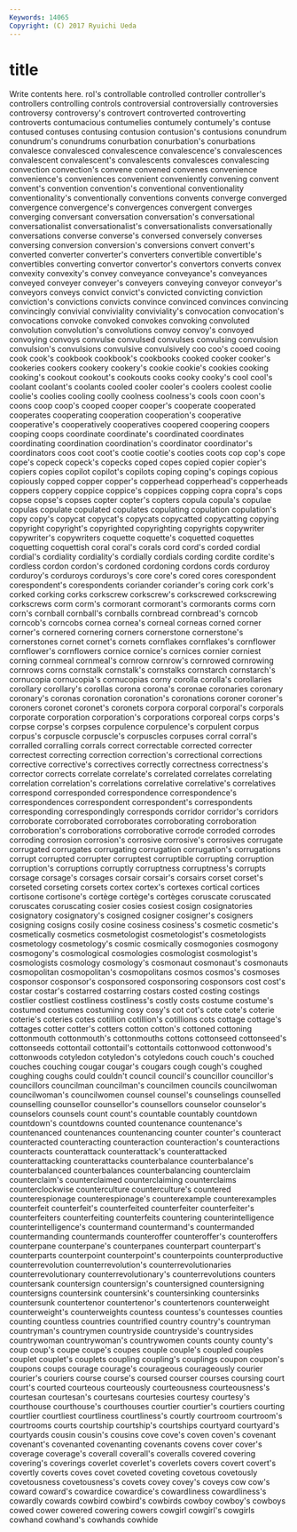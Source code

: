 ```yaml
---
Keywords: 14065 
Copyright: (C) 2017 Ryuichi Ueda
---
```


# title

Write contents here.
rol's controllable controlled controller
controller's controllers controlling controls controversial controversially controversies controversy controversy's controvert
controverted controverting controverts contumacious contumelies contumely contumely's contuse contused contuses
contusing contusion contusion's contusions conundrum conundrum's conundrums conurbation conurbation's conurbations
convalesce convalesced convalescence convalescence's convalescences convalescent convalescent's convalescents convalesces convalescing
convection convection's convene convened convenes convenience convenience's conveniences convenient conveniently
convening convent convent's convention convention's conventional conventionality conventionality's conventionally conventions
convents converge converged convergence convergence's convergences convergent converges converging conversant
conversation conversation's conversational conversationalist conversationalist's conversationalists conversationally conversations converse converse's
conversed conversely converses conversing conversion conversion's conversions convert convert's converted
converter converter's converters convertible convertible's convertibles converting convertor convertor's convertors
converts convex convexity convexity's convey conveyance conveyance's conveyances conveyed conveyer
conveyer's conveyers conveying conveyor conveyor's conveyors conveys convict convict's convicted
convicting conviction conviction's convictions convicts convince convinced convinces convincing convincingly
convivial conviviality conviviality's convocation convocation's convocations convoke convoked convokes convoking
convoluted convolution convolution's convolutions convoy convoy's convoyed convoying convoys convulse
convulsed convulses convulsing convulsion convulsion's convulsions convulsive convulsively coo coo's
cooed cooing cook cook's cookbook cookbook's cookbooks cooked cooker cooker's
cookeries cookers cookery cookery's cookie cookie's cookies cooking cooking's cookout
cookout's cookouts cooks cooky cooky's cool cool's coolant coolant's coolants
cooled cooler cooler's coolers coolest coolie coolie's coolies cooling coolly
coolness coolness's cools coon coon's coons coop coop's cooped cooper
cooper's cooperate cooperated cooperates cooperating cooperation cooperation's cooperative cooperative's cooperatively
cooperatives coopered coopering coopers cooping coops coordinate coordinate's coordinated coordinates
coordinating coordination coordination's coordinator coordinator's coordinators coos coot coot's cootie
cootie's cooties coots cop cop's cope cope's copeck copeck's copecks
coped copes copied copier copier's copiers copies copilot copilot's copilots
coping coping's copings copious copiously copped copper copper's copperhead copperhead's
copperheads coppers coppery coppice coppice's coppices copping copra copra's cops
copse copse's copses copter copter's copters copula copula's copulae copulas
copulate copulated copulates copulating copulation copulation's copy copy's copycat copycat's
copycats copycatted copycatting copying copyright copyright's copyrighted copyrighting copyrights copywriter
copywriter's copywriters coquette coquette's coquetted coquettes coquetting coquettish coral coral's
corals cord cord's corded cordial cordial's cordiality cordiality's cordially cordials
cording cordite cordite's cordless cordon cordon's cordoned cordoning cordons cords
corduroy corduroy's corduroys corduroys's core core's cored cores corespondent corespondent's
corespondents coriander coriander's coring cork cork's corked corking corks corkscrew
corkscrew's corkscrewed corkscrewing corkscrews corm corm's cormorant cormorant's cormorants corms
corn corn's cornball cornball's cornballs cornbread cornbread's corncob corncob's corncobs
cornea cornea's corneal corneas corned corner corner's cornered cornering corners
cornerstone cornerstone's cornerstones cornet cornet's cornets cornflakes cornflakes's cornflower cornflower's
cornflowers cornice cornice's cornices cornier corniest corning cornmeal cornmeal's cornrow
cornrow's cornrowed cornrowing cornrows corns cornstalk cornstalk's cornstalks cornstarch cornstarch's
cornucopia cornucopia's cornucopias corny corolla corolla's corollaries corollary corollary's corollas
corona corona's coronae coronaries coronary coronary's coronas coronation coronation's coronations
coroner coroner's coroners coronet coronet's coronets corpora corporal corporal's corporals
corporate corporation corporation's corporations corporeal corps corps's corpse corpse's corpses
corpulence corpulence's corpulent corpus corpus's corpuscle corpuscle's corpuscles corpuses corral
corral's corralled corralling corrals correct correctable corrected correcter correctest correcting
correction correction's correctional corrections corrective corrective's correctives correctly correctness correctness's
corrector corrects correlate correlate's correlated correlates correlating correlation correlation's correlations
correlative correlative's correlatives correspond corresponded correspondence correspondence's correspondences correspondent correspondent's
correspondents corresponding correspondingly corresponds corridor corridor's corridors corroborate corroborated corroborates
corroborating corroboration corroboration's corroborations corroborative corrode corroded corrodes corroding corrosion
corrosion's corrosive corrosive's corrosives corrugate corrugated corrugates corrugating corrugation corrugation's
corrugations corrupt corrupted corrupter corruptest corruptible corrupting corruption corruption's corruptions
corruptly corruptness corruptness's corrupts corsage corsage's corsages corsair corsair's corsairs
corset corset's corseted corseting corsets cortex cortex's cortexes cortical cortices
cortisone cortisone's cortège cortège's cortèges coruscate coruscated coruscates coruscating cosier
cosies cosiest cosign cosignatories cosignatory cosignatory's cosigned cosigner cosigner's cosigners
cosigning cosigns cosily cosine cosiness cosiness's cosmetic cosmetic's cosmetically cosmetics
cosmetologist cosmetologist's cosmetologists cosmetology cosmetology's cosmic cosmically cosmogonies cosmogony cosmogony's
cosmological cosmologies cosmologist cosmologist's cosmologists cosmology cosmology's cosmonaut cosmonaut's cosmonauts
cosmopolitan cosmopolitan's cosmopolitans cosmos cosmos's cosmoses cosponsor cosponsor's cosponsored cosponsoring
cosponsors cost cost's costar costar's costarred costarring costars costed costing
costings costlier costliest costliness costliness's costly costs costume costume's costumed
costumes costuming cosy cosy's cot cot's cote cote's coterie coterie's
coteries cotes cotillion cotillion's cotillions cots cottage cottage's cottages cotter
cotter's cotters cotton cotton's cottoned cottoning cottonmouth cottonmouth's cottonmouths cottons
cottonseed cottonseed's cottonseeds cottontail cottontail's cottontails cottonwood cottonwood's cottonwoods cotyledon
cotyledon's cotyledons couch couch's couched couches couching cougar cougar's cougars
cough cough's coughed coughing coughs could couldn't council council's councillor
councillor's councillors councilman councilman's councilmen councils councilwoman councilwoman's councilwomen counsel
counsel's counselings counselled counselling counsellor counsellor's counsellors counselor counselor's counselors
counsels count count's countable countably countdown countdown's countdowns counted countenance
countenance's countenanced countenances countenancing counter counter's counteract counteracted counteracting counteraction
counteraction's counteractions counteracts counterattack counterattack's counterattacked counterattacking counterattacks counterbalance counterbalance's
counterbalanced counterbalances counterbalancing counterclaim counterclaim's counterclaimed counterclaiming counterclaims counterclockwise counterculture
counterculture's countered counterespionage counterespionage's counterexample counterexamples counterfeit counterfeit's counterfeited counterfeiter
counterfeiter's counterfeiters counterfeiting counterfeits countering counterintelligence counterintelligence's countermand countermand's countermanded
countermanding countermands counteroffer counteroffer's counteroffers counterpane counterpane's counterpanes counterpart counterpart's
counterparts counterpoint counterpoint's counterpoints counterproductive counterrevolution counterrevolution's counterrevolutionaries counterrevolutionary counterrevolutionary's
counterrevolutions counters countersank countersign countersign's countersigned countersigning countersigns countersink countersink's
countersinking countersinks countersunk countertenor countertenor's countertenors counterweight counterweight's counterweights countess
countess's countesses counties counting countless countries countrified country country's countryman
countryman's countrymen countryside countryside's countrysides countrywoman countrywoman's countrywomen counts county
county's coup coup's coupe coupe's coupes couple couple's coupled couples
couplet couplet's couplets coupling coupling's couplings coupon coupon's coupons coups
courage courage's courageous courageously courier courier's couriers course course's coursed
courser courses coursing court court's courted courteous courteously courteousness courteousness's
courtesan courtesan's courtesans courtesies courtesy courtesy's courthouse courthouse's courthouses courtier
courtier's courtiers courting courtlier courtliest courtliness courtliness's courtly courtroom courtroom's
courtrooms courts courtship courtship's courtships courtyard courtyard's courtyards cousin cousin's
cousins cove cove's coven coven's covenant covenant's covenanted covenanting covenants
covens cover cover's coverage coverage's coverall coverall's coveralls covered covering
covering's coverings coverlet coverlet's coverlets covers covert covert's covertly coverts
coves covet coveted coveting covetous covetously covetousness covetousness's covets covey
covey's coveys cow cow's coward coward's cowardice cowardice's cowardliness cowardliness's
cowardly cowards cowbird cowbird's cowbirds cowboy cowboy's cowboys cowed cower
cowered cowering cowers cowgirl cowgirl's cowgirls cowhand cowhand's cowhands cowhide
